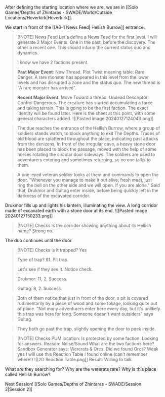 After defining the starting location where we are, we are in [[Solo Games/Depths of Zhintaras - SWADE/World/Outside Locations/Hoverkirk|Hoverkirk]].

We start in front of the [[A6-1 News Feed| Hellish Burrow]] entrance.

> [!NOTE] News Feed
> Let's define a News Feed for the first level.
> I will generate 2 Major Events. One in the past, before the discovery. The other a recent one. This should inform the current status quo and dynamics.
> 
> I know we have 2 factions present.
> 
> **Past Major Event**: New Thread. Plot Twist meaning table: Rare Danger.
> A rare monster has appeared in this level from the lower levels and has disrupted a zone and the status quo.
> The new thread is "A rare monster has arrived".
> 
> **Recent Major Event**: Move Toward a thread.
> Undead Descriptor: Control Dangerous.
> The creature has started accumulating a force and taking terrain. This is going to be the first faction. The exact identity will be found later.
> Here is the sheet at this point, with some general characters added.
> ![[Pasted image 20240127124043.png]]



> The due reaches the entrance of the Hellish Burrow, where a group of soldiers stands watch, to block anything to exit The Depths.
Traces of old blood are splattered throughout the place, indicating past attacks from the denizens. In front of the irregular cave, a heavy stone door has been placed to block the passage, moved with the help of some horses rotating the circular door sideways. 
The soldiers are used to adventurers entering and sometimes returning, so no one talks to them.

> A one-eyed veteran soldier looks at them and commands to open the door.
"Whenever you manage to make it out alive, fresh meat, just ring the bell on the other side and we will open. If you are alone."
Said that, Drukmor and Gultag enter inside, before being quickly left in the darkness of the excavated corridor.

Drukmor fills up and lights his lantern, illuminating the view. A long corridor made of excavated earth with a stone door at its end.
![[Pasted image 20240127150233.png]]

> [!NOTE] Checks
> Is the corridor showing anything about its Hellish name? Strong no.

The duo continues until the door.

> [!NOTE] Checks
> Is it trapped? Yes
> 
> Type of trap? 61. Pit trap.
> 
> Let's see if they see it. Notice check.
> 
> Drukmor: 11, 2. Success.
> 
> Gultag: 8, 2. Success.
> 

> Both of them notice that just in front of the door, a pit is covered rudimentarily by a piece of wood and some foliage, looking quite out of place.
> "Not many adventurers enter here every day, but it's unlikely this trap was here for long. Someone doesn't want outsiders" says Gultag.

> They both go past the trap, slightly opening the door to peek inside.


> [!NOTE] Checks
> PUM location:
> Is protected by some faction.
> Looking for answers.
> Reason: Noise/Sound
> What are the two factions here? Sandbox Generator says: Wererats & Orcs.
> Did we found Orcs? Weak yes
> I will use this Reaction Table I found online (can't remember where!)
> ![[2D Reaction Table.png]]
> Result: Willing to talk.

What are they searching for?
Why are the wererats rare?
Why is this place called Hellish Burrow?

Next Session!
[[Solo Games/Depths of Zhintaras - SWADE/Session 2|Session 2]]


